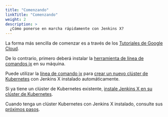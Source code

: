 ```yaml
---
title: "Comenzando"
linkTitle: "Comenzando"
weight: 2
description: >
  ¿Cómo ponerse en marcha rápidamente con Jenkins X?
---
```


La forma más sencilla de comenzar es a través de los [Tutoriales de Google Cloud](/es/docs/managing-jx/tutorials/google-hosted/).

De lo contrario, primero deberá instalar la [herramienta de línea de comandos jx](/docs/getting-started/setup/install/) en su máquina.

Puede utilizar la [línea de comando jx](/commands/jx/#jx) para [crear un nuevo clúster de Kubernetes](/docs/getting-started/setup/create-cluster) con Jenkins X instalado automáticamente.

Si ya tiene un clúster de Kubernetes existente, [instale Jenkins X en su clúster de Kubernetes](/getting-started/install-on-cluster/).

Cuando tenga un clúster Kubernetes con Jenkins X instalado, consulte sus [próximos pasos](/es/docs/getting-started/next/).